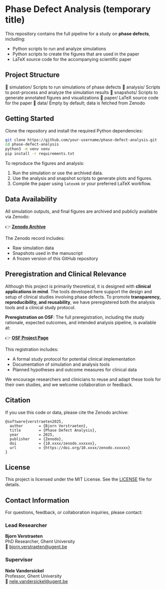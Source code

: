 # Phase Defect Analysis (temporary title)

This repository contains the full pipeline for a study on **phase defects**, including:

- Python scripts to run and analyze simulations
- Python scripts to create the figures that are used in the paper
- LaTeX source code for the accompanying scientific paper

## Project Structure

📁 simulation/ Scripts to run simulations of phase defects
📁 analysis/ Scripts to post-process and analyze the simulation results
📁 snapshots/ Scripts to generate annotated figures and visualizations
📁 paper/ LaTeX source code for the paper
📁 data/ Empty by default; data is fetched from Zenodo

## Getting Started

Clone the repository and install the required Python dependencies:

```bash
git clone https://github.com/your-username/phase-defect-analysis.git
cd phase-defect-analysis
python3 -m venv venv
pip install -r requirements.txt
```

To reproduce the figures and analysis:

1. Run the simulation or use the archived data.
2. Use the analysis and snapshot scripts to generate plots and figures.
3. Compile the paper using `latexmk` or your preferred LaTeX workflow.

## Data Availability

All simulation outputs, and final figures are archived and publicly available via Zenodo:

👉 [**Zenodo Archive**](https://doi.org/xx.xxxx/zenodo.xxxxxx)

The Zenodo record includes:

- Raw simulation data
- Snapshots used in the manuscript
- A frozen version of this GitHub repository

## Preregistration and Clinical Relevance

Although this project is primarily theoretical, it is designed with **clinical applications in mind**.
The tools developed here support the design and setup of clinical studies involving phase defects.
To promote **transparency, reproducibility, and reusability**,
we have preregistered both the analysis tools and a clinical study protocol.

**Preregistration on OSF**:
The full preregistration, including the study rationale, expected outcomes, and intended analysis pipeline, is available at:

👉 [**OSF Project Page**](https://osf.io/your-project-id)

This registration includes:

- A formal study protocol for potential clinical implementation
- Documentation of simulation and analysis tools
- Planned hypotheses and outcome measures for clinical data

We encourage researchers and clinicians to reuse and adapt these tools for their own studies,
and we welcome collaboration or feedback.

## Citation

If you use this code or data, please cite the Zenodo archive:

```
@software{verstraeten2025,
  author       = {Bjorn Verstraeten},
  title        = {Phase Defect Analysis},
  year         = 2025,
  publisher    = {Zenodo},
  doi          = {10.xxxx/zenodo.xxxxxx},
  url          = {https://doi.org/10.xxxx/zenodo.xxxxxx}
}
```

## License

This project is licensed under the MIT License. See the [LICENSE](LICENSE) file for details.

## Contact Information

For questions, feedback, or collaboration inquiries, please contact:

### Lead Researcher

**Bjorn Verstraeten**  
PhD Researcher, Ghent University  
📧 bjorn.verstraeten@ugent.be

### Supervisor

**Nele Vandersickel**  
Professor, Ghent University  
📧 nele.vandersickel@ugent.be
